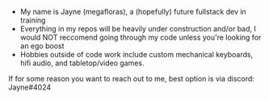 - My name is Jayne (megafloras), a (hopefully) future fullstack dev in training
- Everything in my repos will be heavily under construction and/or bad, I would NOT reccomend going through my code unless you're looking for an ego boost
- Hobbies outside of code work include custom mechanical keyboards, hifi audio, and tabletop/video games.

If for some reason you want to reach out to me, best option is via discord: Jayne#4024

<!---
megafloras/megafloras is a ✨ special ✨ repository because its `README.md` (this file) appears on your GitHub profile.
You can click the Preview link to take a look at your changes.
--->
